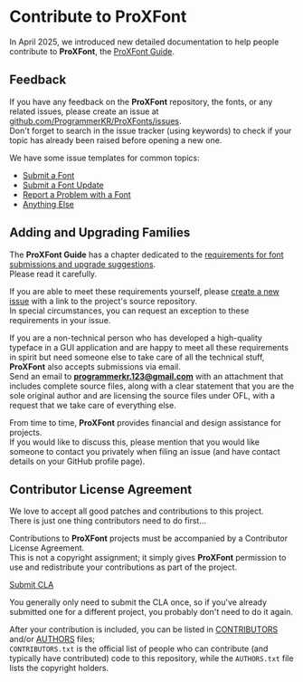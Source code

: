 # Contribute to ProXFont

In April 2025, we introduced new detailed documentation to help people contribute to **ProXFont**, the [ProXFont Guide](https://github.com/ProgrammerKR/ProXFonts/blob/main/PROXFONT_GUIDE.md).

## Feedback

If you have any feedback on the **ProXFont** repository, the fonts, or any related issues, please create an issue at [github.com/ProgrammerKR/ProXFonts/issues](http://github.com/ProgrammerKR/ProXFonts/issues).  
Don't forget to search in the issue tracker (using keywords) to check if your topic has already been raised before opening a new one.

We have some issue templates for common topics:

- [Submit a Font](https://github.com/ProgrammerKR/ProXFonts/issues/new?assignees=&labels=New+Font%2C+Submission&template=1_add-font.md&title=Add+%5BFont+Name%5D)
- [Submit a Font Update](https://github.com/ProgrammerKR/ProXFonts/issues/new?assignees=&labels=Font+Upgrade&template=2_update-font.md&title=Update+%5BFont+Name%5D)
- [Report a Problem with a Font](https://github.com/ProgrammerKR/ProXFonts/issues/new?assignees=&labels=Font+Bug&template=3_font-bug.md&title=)
- [Anything Else](https://github.com/ProgrammerKR/ProXFonts/issues/new?assignees=&labels=API+%2F+Website+%2F+Platform%2C+Tools+%2F+workflow+%2F+repo&template=4_anything-else.md&title=)

## Adding and Upgrading Families

The **ProXFont Guide** has a chapter dedicated to the [requirements for font submissions and upgrade suggestions](https://github.com/ProgrammerKR/ProXFonts/blob/main/PROXFONT_GUIDE.md#requirements).  
Please read it carefully.

If you are able to meet these requirements yourself, please [create a new issue](https://github.com/ProgrammerKR/ProXFonts/issues) with a link to the project's source repository.  
In special circumstances, you can request an exception to these requirements in your issue.

If you are a non-technical person who has developed a high-quality typeface in a GUI application and are happy to meet all these requirements in spirit but need someone else to take care of all the technical stuff, **ProXFont** also accepts submissions via email.  
Send an email to **programmerkr.123@gmail.com** with an attachment that includes complete source files, along with a clear statement that you are the sole original author and are licensing the source files under OFL, with a request that we take care of everything else.

From time to time, **ProXFont** provides financial and design assistance for projects.  
If you would like to discuss this, please mention that you would like someone to contact you privately when filing an issue (and have contact details on your GitHub profile page).

## Contributor License Agreement

We love to accept all good patches and contributions to this project.  
There is just one thing contributors need to do first...

Contributions to **ProXFont** projects must be accompanied by a Contributor License Agreement.  
This is not a copyright assignment; it simply gives **ProXFont** permission to use and redistribute your contributions as part of the project.

[Submit CLA](https://cla.developers.proxentix.com)

You generally only need to submit the CLA once, so if you've already submitted one for a different project, you probably don't need to do it again.

After your contribution is included, you can be listed in [CONTRIBUTORS](CONTRIBUTORS.txt) and/or [AUTHORS](AUTHORS.txt) files;  
`CONTRIBUTORS.txt` is the official list of people who can contribute (and typically have contributed) code to this repository, while the `AUTHORS.txt` file lists the copyright holders.
